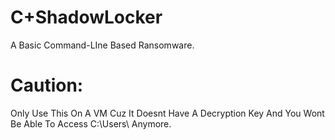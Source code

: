 # C+ShadowLocker
A Basic Command-LIne Based Ransomware.

# Caution: 
Only Use This On A VM Cuz It Doesnt Have A Decryption Key And You Wont Be Able To Access C:\Users\ Anymore.
